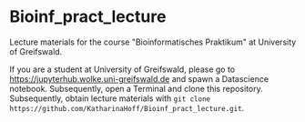 # Bioinf_pract_lecture

Lecture materials for the course "Bioinformatisches Praktikum" at University of Greifswald.

If you are a student at University of Greifswald, please go to https://jupyterhub.wolke.uni-greifswald.de and spawn a Datascience notebook. Subsequently, open a Terminal and clone this repository. Subsequently, obtain lecture materials with `git clone https://github.com/KatharinaHoff/Bioinf_pract_lecture.git`.
